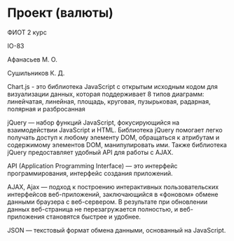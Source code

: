 # Проект (валюты)

ФИОТ 2 курс

IO-83

Афанасьев М. О.

Сушильников К. Д.




Chart.js - это  библиотека JavaScript с открытым исходным кодом для визуализации данных, которая поддерживает 8 типов диаграмм: линейчатая, линейная, площадь, круговая, пузырьковая, радарная, полярная и разбросанная


jQuery — набор функций JavaScript, фокусирующийся на взаимодействии JavaScript и HTML. Библиотека jQuery помогает легко получать доступ к любому элементу DOM, обращаться к атрибутам и содержимому элементов DOM, манипулировать ими. Также библиотека jQuery предоставляет удобный API для работы с AJAX. 

API (Application Programming Interface) — это интерфейс программирования, интерфейс создания приложений.

AJAX, Ajax — подход к построению интерактивных пользовательских интерфейсов веб-приложений, заключающийся в «фоновом» обмене данными браузера с веб-сервером. В результате при обновлении данных веб-страница не перезагружается полностью, и веб-приложения становятся быстрее и удобнее. 

JSON — текстовый формат обмена данными, основанный на JavaScript.

